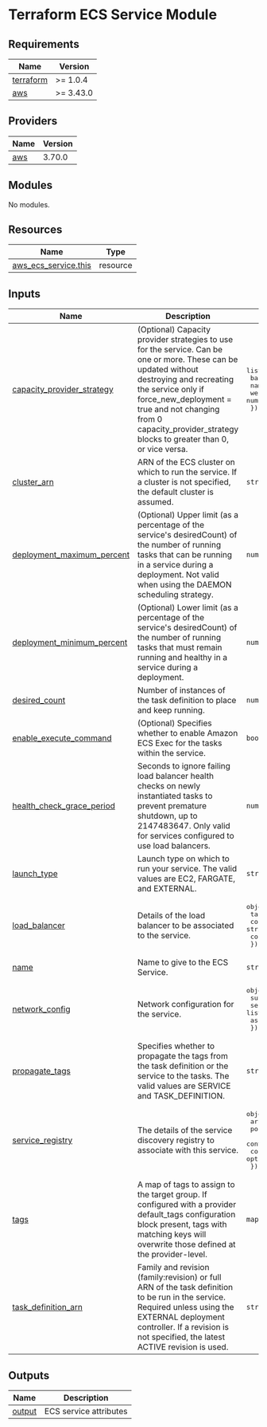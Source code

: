 # Terraform ECS Service Module

## Requirements

| Name | Version |
|------|---------|
| <a name="requirement_terraform"></a> [terraform](#requirement\_terraform) | >= 1.0.4 |
| <a name="requirement_aws"></a> [aws](#requirement\_aws) | >= 3.43.0 |

## Providers

| Name | Version |
|------|---------|
| <a name="provider_aws"></a> [aws](#provider\_aws) | 3.70.0 |

## Modules

No modules.

## Resources

| Name | Type |
|------|------|
| [aws_ecs_service.this](https://registry.terraform.io/providers/hashicorp/aws/latest/docs/resources/ecs_service) | resource |

## Inputs

| Name | Description | Type | Default | Required |
|------|-------------|------|---------|:--------:|
| <a name="input_capacity_provider_strategy"></a> [capacity\_provider\_strategy](#input\_capacity\_provider\_strategy) | (Optional) Capacity provider strategies to use for the service. Can be one or more. These can be updated without destroying and recreating the service only if force\_new\_deployment = true and not changing from 0 capacity\_provider\_strategy blocks to greater than 0, or vice versa. | <pre>list(object({<br>    base   = number<br>    name   = string<br>    weight = number<br>  }))</pre> | `[]` | no |
| <a name="input_cluster_arn"></a> [cluster\_arn](#input\_cluster\_arn) | ARN of the ECS cluster on which to run the service. If a cluster is not specified, the default cluster is assumed. | `string` | `null` | no |
| <a name="input_deployment_maximum_percent"></a> [deployment\_maximum\_percent](#input\_deployment\_maximum\_percent) | (Optional) Upper limit (as a percentage of the service's desiredCount) of the number of running tasks that can be running in a service during a deployment. Not valid when using the DAEMON scheduling strategy. | `number` | `200` | no |
| <a name="input_deployment_minimum_percent"></a> [deployment\_minimum\_percent](#input\_deployment\_minimum\_percent) | (Optional) Lower limit (as a percentage of the service's desiredCount) of the number of running tasks that must remain running and healthy in a service during a deployment. | `number` | `100` | no |
| <a name="input_desired_count"></a> [desired\_count](#input\_desired\_count) | Number of instances of the task definition to place and keep running. | `number` | `0` | no |
| <a name="input_enable_execute_command"></a> [enable\_execute\_command](#input\_enable\_execute\_command) | (Optional) Specifies whether to enable Amazon ECS Exec for the tasks within the service. | `bool` | `true` | no |
| <a name="input_health_check_grace_period"></a> [health\_check\_grace\_period](#input\_health\_check\_grace\_period) | Seconds to ignore failing load balancer health checks on newly instantiated tasks to prevent premature shutdown, up to 2147483647. Only valid for services configured to use load balancers. | `number` | `10` | no |
| <a name="input_launch_type"></a> [launch\_type](#input\_launch\_type) | Launch type on which to run your service. The valid values are EC2, FARGATE, and EXTERNAL. | `string` | `"FARGATE"` | no |
| <a name="input_load_balancer"></a> [load\_balancer](#input\_load\_balancer) | Details of the load balancer to be associated to the service. | <pre>object({<br>    target_group_arn = string<br>    container_name   = string<br>    container_port   = number<br>  })</pre> | `null` | no |
| <a name="input_name"></a> [name](#input\_name) | Name to give to the ECS Service. | `string` | n/a | yes |
| <a name="input_network_config"></a> [network\_config](#input\_network\_config) | Network configuration for the service. | <pre>object({<br>    subnets          = list(string)<br>    security_groups  = list(string)<br>    assign_public_ip = optional(bool)<br>  })</pre> | `null` | no |
| <a name="input_propagate_tags"></a> [propagate\_tags](#input\_propagate\_tags) | Specifies whether to propagate the tags from the task definition or the service to the tasks. The valid values are SERVICE and TASK\_DEFINITION. | `string` | `"TASK_DEFINITION"` | no |
| <a name="input_service_registry"></a> [service\_registry](#input\_service\_registry) | The details of the service discovery registry to associate with this service. | <pre>object({<br>    arn            = string<br>    port           = optional(number)<br>    container_port = optional(number)<br>    container_name = optional(string)<br>  })</pre> | `null` | no |
| <a name="input_tags"></a> [tags](#input\_tags) | A map of tags to assign to the target group. If configured with a provider default\_tags configuration block present, tags with matching keys will overwrite those defined at the provider-level. | `map(any)` | `null` | no |
| <a name="input_task_definition_arn"></a> [task\_definition\_arn](#input\_task\_definition\_arn) | Family and revision (family:revision) or full ARN of the task definition to be run in the service. Required unless using the EXTERNAL deployment controller. If a revision is not specified, the latest ACTIVE revision is used. | `string` | `null` | no |

## Outputs

| Name | Description |
|------|-------------|
| <a name="output_output"></a> [output](#output\_output) | ECS service attributes |
